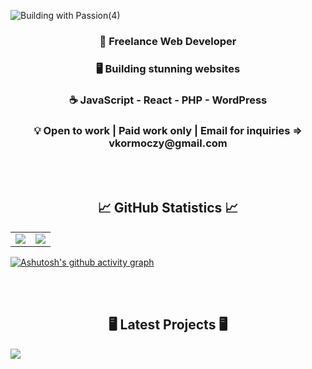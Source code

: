 ![Building with Passion(4)](https://github.com/user-attachments/assets/1d81889f-d879-4069-8ade-c195a0f24dd7)

<div align="center">
 
<h3>🌿 Freelance Web Developer</h3>
 
<h3>🖥 Building stunning websites</h3>

<h3>☕️ JavaScript - React - PHP - WordPress</h3>

<h3>💡 Open to work | Paid work only | Email for inquiries => vkormoczy@gmail.com</h3>
</div>

<br>
<br>
<h2 align="center">
 📈 GitHub Statistics 📈
</h2>
<div><table><tr><td width="50%"><img src="https://github-readme-stats.vercel.app/api?username=virag-ky&show_icons=true&include_all_commits=true&hide_border=true&title_color=465c35&icon_color=465c35&text_color=dd924e&bg_color=fff"></td><td width="50%"><img src="https://github-readme-streak-stats.herokuapp.com?user=virag-ky&hide_border=true&ring=465c35&sideNums=dd924e&stroke=fff&background=fff&sideLabels=465c35&dates=9fbe93&fire=dd924e&currStreakLabel=465c35&currStreakNum=dd924e&date_format=M%20j%5B%2C%20Y%5D"></td></tr></table></div>


[![Ashutosh's github activity graph](https://github-readme-activity-graph.vercel.app/graph?username=virag-ky&bg_color=fff&color=465c35&line=dd924e&point=465c35&area=true&hide_border=true)](https://github.com/ashutosh00710/github-readme-activity-graph)

<br>
<br>
<h2 align="center">
🖥 Latest Projects 🖥
</h2>

<a href="https://allencarter.pro/" target="_blank">
<img src="https://github.com/user-attachments/assets/2d2a98cd-4e1e-4cf6-b4b0-f25c706cf738">
</a>
